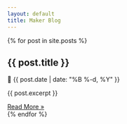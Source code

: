 ```yaml
---
layout: default
title: Maker Blog
---
```


<div class="cards">
  {% for post in site.posts %}
    <div class="card">
      <h2>{{ post.title }}</h2>
      <p class="date">📅 {{ post.date | date: "%B %-d, %Y" }}</p>
      <p>{{ post.excerpt }}</p>
      <a href="{{ post.url }}" class="button">Read More »</a>
    </div>
  {% endfor %}
</div>
